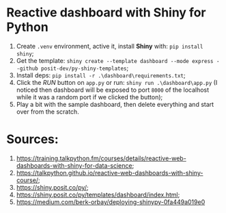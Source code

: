 # Reactive dashboard with Shiny for Python

1. Create `.venv` environment, active it, install **Shiny** with: `pip install shiny`;
2. Get the template: `shiny create --template dashboard --mode express --github posit-dev/py-shiny-templates`;
3. Install deps: `pip install -r .\dashboard\requirements.txt`;
4. Click the *RUN* button on `app.py` or run: `shiny run .\dashboard\app.py` (I noticed then dashboard will be exposed to port `8000` of the localhost while it was a random port if we clicked the button);
5. Play a bit with the sample dashboard, then delete everything and start over from the scratch.



# Sources:

1. <https://training.talkpython.fm/courses/details/reactive-web-dashboards-with-shiny-for-data-science>;
2. <https://talkpython.github.io/reactive-web-dashboards-with-shiny-course/>;
3. <https://shiny.posit.co/py/>;
4. <https://shiny.posit.co/py/templates/dashboard/index.html>;
5. <https://medium.com/berk-orbay/deploying-shinypy-0fa449a019e0>

